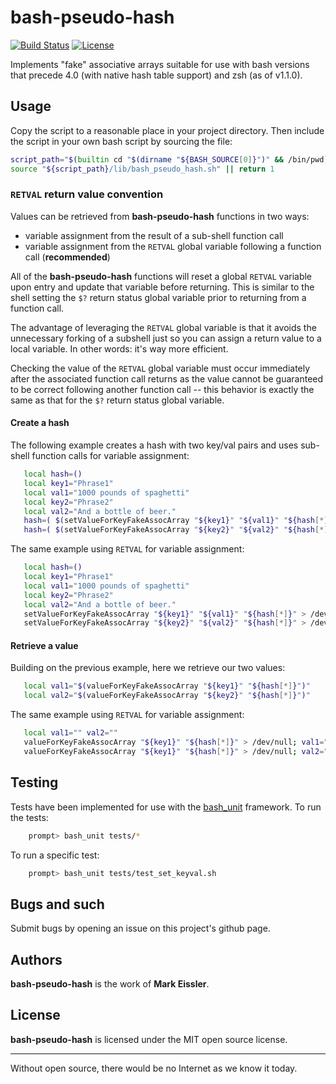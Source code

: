 # bash-pseudo-hash

[![Build Status](http://ci.mixtur.com/buildStatus/icon?job=bash-pseudo-hash)]()
[![License](http://img.shields.io/badge/license-MIT-yellowgreen.svg)](#license)

Implements "fake" associative arrays suitable for use with bash versions that
precede 4.0 (with native hash table support) and zsh (as of v1.1.0).

## Usage

Copy the script to a reasonable place in your project directory. Then include
the script in your own bash script by sourcing the file:

```sh
script_path="$(builtin cd "$(dirname "${BASH_SOURCE[0]}")" && /bin/pwd)"
source "${script_path}/lib/bash_pseudo_hash.sh" || return 1
```

### `RETVAL` return value convention

Values can be retrieved from __bash-pseudo-hash__ functions in two ways:

- variable assignment from the result of a sub-shell function call
- variable assignment from the `RETVAL` global variable following a function call
  (__recommended__)

All of the __bash-pseudo-hash__ functions will reset a global `RETVAL` variable
upon entry and update that variable before returning. This is similar to the
shell setting the `$?` return status global variable prior to returning from a
function call.

The advantage of leveraging the `RETVAL` global variable is that it avoids the
unnecessary forking of a subshell just so you can assign a return value to a
local variable. In other words: it's way more efficient.

Checking the value of the `RETVAL` global variable must occur immediately after
the associated function call returns as the value cannot be guaranteed to be
correct following another function call -- this behavior is exactly the same as
that for the `$?` return status global variable.

#### Create a hash

The following example creates a hash with two key/val pairs and uses sub-shell
function calls for variable assignment:

```sh
   local hash=()
   local key1="Phrase1"
   local val1="1000 pounds of spaghetti"
   local key2="Phrase2"
   local val2="And a bottle of beer."
   hash=( $(setValueForKeyFakeAssocArray "${key1}" "${val1}" "${hash[*]}") )
   hash=( $(setValueForKeyFakeAssocArray "${key2}" "${val2}" "${hash[*]}") )
```

The same example using `RETVAL` for variable assignment:

```sh
   local hash=()
   local key1="Phrase1"
   local val1="1000 pounds of spaghetti"
   local key2="Phrase2"
   local val2="And a bottle of beer."
   setValueForKeyFakeAssocArray "${key1}" "${val1}" "${hash[*]}" > /dev/null; hash=( ${RETVAL} )
   setValueForKeyFakeAssocArray "${key2}" "${val2}" "${hash[*]}" > /dev/null; hash=( ${RETVAL} )
```

#### Retrieve a value

Building on the previous example, here we retrieve our two values:

```sh
   local val1="$(valueForKeyFakeAssocArray "${key1}" "${hash[*]}")"
   local val2="$(valueForKeyFakeAssocArray "${key2}" "${hash[*]}")"
```

The same example using `RETVAL` for variable assignment:

```sh
   local val1="" val2=""
   valueForKeyFakeAssocArray "${key1}" "${hash[*]}" > /dev/null; val1="${RETVAL}"
   valueForKeyFakeAssocArray "${key1}" "${hash[*]}" > /dev/null; val2="${RETVAL}"
```

## Testing

Tests have been implemented for use with the [bash_unit](https://github.com/pgrange/bash_unit)
framework. To run the tests:

```sh
    prompt> bash_unit tests/*
```

To run a specific test:

```sh
    prompt> bash_unit tests/test_set_keyval.sh
```

## Bugs and such

Submit bugs by opening an issue on this project's github page.

## Authors

__bash-pseudo-hash__ is the work of __Mark Eissler__.

## License

__bash-pseudo-hash__ is licensed under the MIT open source license.

---
Without open source, there would be no Internet as we know it today.

